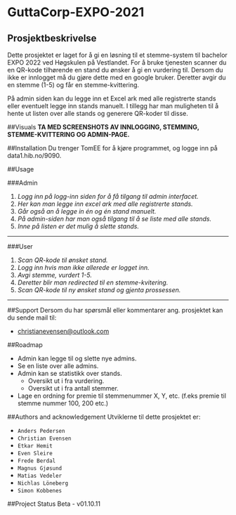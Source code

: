 # GuttaCorp-EXPO-2021

## Prosjektbeskrivelse
Dette prosjektet er laget for å gi en løsning til et stemme-system til bachelor EXPO 2022 ved Høgskulen på Vestlandet. 
For å bruke tjenesten scanner du en QR-kode tilhørende en stand du ønsker å gi en vurdering til. 
Dersom du ikke er innlogget må du gjøre dette med en google bruker. Deretter avgir du en stemme (1-5) og får en stemme-kvittering.

På admin siden kan du legge inn et Excel ark med alle registrerte stands eller eventuelt legge inn stands manuelt.
I tillegg har man muligheten til å hente ut listen over alle stands og generere QR-koder til disse.

##Visuals
**TA MED SCREENSHOTS AV INNLOGGING, STEMMING, STEMME-KVITTERING OG ADMIN-PAGE.**

##Installation
Du trenger TomEE for å kjøre programmet, og logge inn på data1.hib.no/9090.
 
##Usage

###Admin
1. *Logg inn på logg-inn siden for å få tilgang til admin interfacet.*
2. *Her kan man legge inn excel ark med alle registrerte stands.*
3. *Går også an å legge in én og én stand manuelt.*
4. *På admin-siden har man også tilgang til å se liste med alle stands.*
5. *Inne på listen er det mulig å slette stands.*
---
###User
1. *Scan QR-kode til ønsket stand.*
2. *Logg inn hvis man ikke allerede er logget inn.*
3. *Avgi stemme, vurdert 1-5.*
4. *Deretter blir man redirected til en stemme-kvitering.*
5. *Scan QR-kode til ny ønsket stand og gjenta prossessen.*
---

##Support
Dersom du har spørsmål eller kommentarer ang. prosjektet kan du sende mail til:
* christianevensen@outlook.com

##Roadmap
- Admin kan legge til og slette nye admins.
- Se en liste over alle admins.
- Admin kan se statistikk over stands.
    - Oversikt ut i fra vurdering.
    - Oversikt ut i fra antall stemmer.
- Lage en ordning for premie til stemmenummer X, Y, etc. (f.eks premie til stemme nummer 100, 200 etc.)

##Authors and acknowledgement
Utviklerne til dette prosjektet er:
- `Anders Pedersen`
- `Christian Evensen`
- `Etkar Hemit`
- `Even Sleire`
- `Frede Berdal` 
- `Magnus Gjøsund`
- `Matias Vedeler`
- `Nichlas Löneberg`
- `Simon Kobbenes`

##Project Status
Beta - v01.10.11
